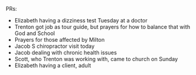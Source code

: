 PRs:
- Elizabeth having a dizziness test Tuesday at a doctor
- Trenton got job as tour guide, but prayers for how to balance that with God and School
- Prayers for those affected by Milton
- Jacob S chiropractor visit today
- Jacob dealing with chronic health issues
- Scott, who Trenton was working with, came to church on Sunday
- Elizabeth having a client, adult